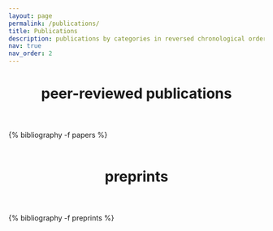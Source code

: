 ```yaml
---
layout: page
permalink: /publications/
title: Publications
description: publications by categories in reversed chronological order. generated by jekyll-scholar.
nav: true
nav_order: 2
---
```


<!-- _pages/publications.md -->
<div class="publications">
  <header class="post-header">
    <h1 class="post-title">peer-reviewed publications</h1>
  </header>

  <article>
    {% bibliography -f papers %}
  </article>
</div>


<div class="publications">
  <header class="post-header" style="margin-top:1.5cm;">
    <h1 class="post-title">preprints</h1>
  </header>

  <article>
    {% bibliography -f preprints %}
  </article>
</div>
